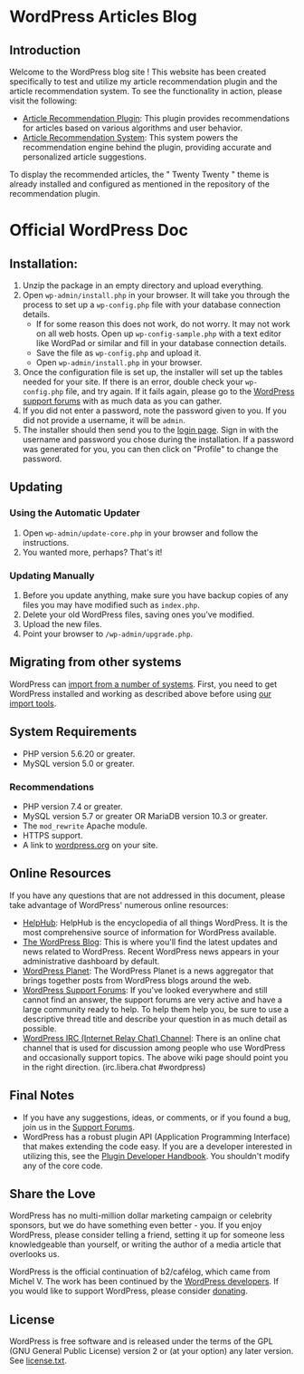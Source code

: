 # WordPress Articles Blog

## Introduction

Welcome to the WordPress blog site !
This website has been created specifically to test and utilize my article recommendation plugin and the article recommendation system. 
To see the functionality in action, please visit the following:

- [Article Recommendation Plugin](https://gitlab.com/Masi-s-Zakach/article-recommendation-plugin): This plugin provides recommendations for articles based on various algorithms and user behavior.
- [Article Recommendation System](https://gitlab.com/Masi-s-Zakach/article-recommendation-system): This system powers the recommendation engine behind the plugin, providing accurate and personalized article suggestions.

To display the recommended articles, the " Twenty Twenty " theme is already installed and configured as mentioned in the repository of the recommendation plugin.

# Official WordPress Doc
## Installation:

1. Unzip the package in an empty directory and upload everything.
2. Open `wp-admin/install.php` in your browser. It will take you through the process to set up a `wp-config.php` file with your database connection details.
   - If for some reason this does not work, do not worry. It may not work on all web hosts. Open up `wp-config-sample.php` with a text editor like WordPad or similar and fill in your database connection details.
   - Save the file as `wp-config.php` and upload it.
   - Open `wp-admin/install.php` in your browser.
3. Once the configuration file is set up, the installer will set up the tables needed for your site. If there is an error, double check your `wp-config.php` file, and try again. If it fails again, please go to the [WordPress support forums](https://wordpress.org/support/forums/) with as much data as you can gather.
4. If you did not enter a password, note the password given to you. If you did not provide a username, it will be `admin`.
5. The installer should then send you to the [login page](wp-login.php). Sign in with the username and password you chose during the installation. If a password was generated for you, you can then click on "Profile" to change the password.

## Updating

### Using the Automatic Updater

1. Open `wp-admin/update-core.php` in your browser and follow the instructions.
2. You wanted more, perhaps? That's it!

### Updating Manually

1. Before you update anything, make sure you have backup copies of any files you may have modified such as `index.php`.
2. Delete your old WordPress files, saving ones you've modified.
3. Upload the new files.
4. Point your browser to `/wp-admin/upgrade.php`.

## Migrating from other systems

WordPress can [import from a number of systems](https://wordpress.org/documentation/article/importing-content/). First, you need to get WordPress installed and working as described above before using [our import tools](wp-admin/import.php).

## System Requirements

- PHP version 5.6.20 or greater.
- MySQL version 5.0 or greater.

### Recommendations

- PHP version 7.4 or greater.
- MySQL version 5.7 or greater OR MariaDB version 10.3 or greater.
- The `mod_rewrite` Apache module.
- HTTPS support.
- A link to [wordpress.org](https://wordpress.org/) on your site.

## Online Resources

If you have any questions that are not addressed in this document, please take advantage of WordPress' numerous online resources:

- [HelpHub](https://wordpress.org/documentation/): HelpHub is the encyclopedia of all things WordPress. It is the most comprehensive source of information for WordPress available.
- [The WordPress Blog](https://wordpress.org/news/): This is where you'll find the latest updates and news related to WordPress. Recent WordPress news appears in your administrative dashboard by default.
- [WordPress Planet](https://planet.wordpress.org/): The WordPress Planet is a news aggregator that brings together posts from WordPress blogs around the web.
- [WordPress Support Forums](https://wordpress.org/support/forums/): If you've looked everywhere and still cannot find an answer, the support forums are very active and have a large community ready to help. To help them help you, be sure to use a descriptive thread title and describe your question in as much detail as possible.
- [WordPress IRC (Internet Relay Chat) Channel](https://make.wordpress.org/support/handbook/appendix/other-support-locations/introduction-to-irc/): There is an online chat channel that is used for discussion among people who use WordPress and occasionally support topics. The above wiki page should point you in the right direction. (irc.libera.chat #wordpress)

## Final Notes

- If you have any suggestions, ideas, or comments, or if you found a bug, join us in the [Support Forums](https://wordpress.org/support/forums/).
- WordPress has a robust plugin API (Application Programming Interface) that makes extending the code easy. If you are a developer interested in utilizing this, see the [Plugin Developer Handbook](https://developer.wordpress.org/plugins/). You shouldn't modify any of the core code.

## Share the Love

WordPress has no multi-million dollar marketing campaign or celebrity sponsors, but we do have something even better - you. If you enjoy WordPress, please consider telling a friend, setting it up for someone less knowledgeable than yourself, or writing the author of a media article that overlooks us.

WordPress is the official continuation of b2/caf&eacute;log, which came from Michel V. The work has been continued by the [WordPress developers](https://wordpress.org/about/). If you would like to support WordPress, please consider [donating](https://wordpress.org/donate/).

## License

WordPress is free software and is released under the terms of the GPL (GNU General Public License) version 2 or (at your option) any later version. See [license.txt](license.txt).